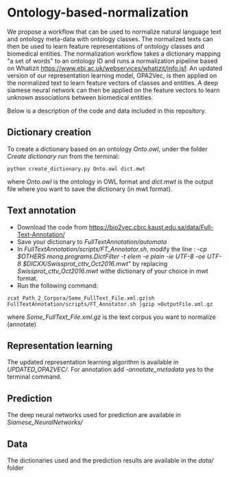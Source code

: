 # Ontology-based-normalization
We propose a workflow that can be used to normalize natural language text and ontology meta-data with ontology classes. The normalized texts can then be used to learn feature representations of ontology classes and biomedical entities.
The normalization workflow takes a dictionary mapping "a set of words" to an ontology ID and runs a normalization pipeline based on Whatizit https://www.ebi.ac.uk/webservices/whatizit/info.jsf. 
An updated version of our representation learning model, OPA2Vec, is then applied on the normalized text to learn feature vectors of classes and entities.
A deep siamese neural network can then be applied on the feature vectors to learn unknown associations between biomedical entities.

Below is a description of the code and data included in this repository. 
## Dictionary creation 
To create a dictionary based on an ontology *Onto.owl*, under the folder *Create dictionary* run from the terminal:
```
python create_dictionary.py Onto.owl dict.mwt
```
where *Onto.owl* is the ontology in OWL format and *dict.mwt* is the output file where you want to save the dictionary (in mwt format).
## Text annotation 
- Download the code from https://bio2vec.cbrc.kaust.edu.sa/data/Full-Text-Annotation/
- Save your dictionary to *FullTextAnnotation/automata*
- In *FullTextAnnotation/scripts/FT_Annotator.sh*, modify the line :
*-cp $OTHERS monq.programs.DictFilter -t elem -e plain -ie UTF-8 -oe UTF-8 $DICXX/Swissprot_cttv_Oct2016.mwt"*
by replacing *Swissprot_cttv_Oct2016.mwt* withe dictionary of your choice in mwt format.
- Run the following command:
```
zcat Path_2_Corpora/Some_FullText_File.xml.gz|sh FullTextAnnotation/scripts/FT_Annotator.sh |gzip >OutputFile.xml.gz
```
where *Some_FullText_File.xml.gz* is the text corpus you want to normalize (annotate)
## Representation learning
The updated representation learning algorithm is available in *UPDATED_OPA2VEC/*. For annotation add *-annotate_metadata yes* to the terminal command. 
## Prediction
The deep neural networks used for prediction are available in *Siamese_NeuralNetworks/*
## Data 
The dictionaries used and the prediction results are available in the *data/* folder
